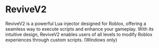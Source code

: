 # ReviveV2
ReviveV2 is a powerful Lua injector designed for Roblox, offering a seamless way to execute scripts and enhance your gameplay. With its intuitive design, ReviveV2 enables users of all levels to modify Roblox experiences through custom scripts. (Windows only)
